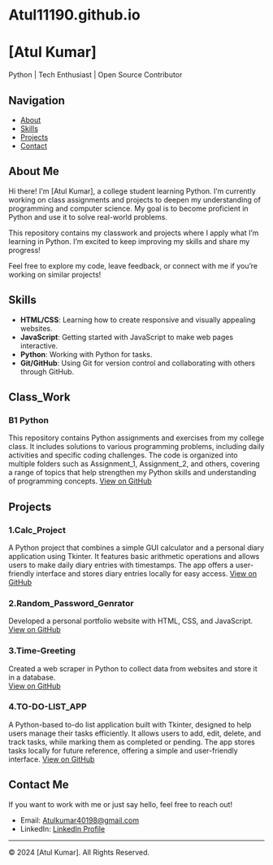# Atul11190.github.io

# [Atul Kumar]

  Python | Tech Enthusiast | Open Source Contributor

## Navigation
- [About](#about)
- [Skills](#skills)
- [Projects](#projects)
- [Contact](#contact)

## About Me

Hi there! I'm [Atul Kumar], a college student learning Python. I’m currently working on class assignments and projects to deepen my understanding of programming and computer science. My goal is to become proficient in Python and use it to solve real-world problems.

This repository contains my classwork and projects where I apply what I’m learning in Python. I’m excited to keep improving my skills and share my progress!

Feel free to explore my code, leave feedback, or connect with me if you’re working on similar projects!


## Skills

- **HTML/CSS**: Learning how to create responsive and visually appealing websites.
- **JavaScript**: Getting started with JavaScript to make web pages interactive.
- **Python**: Working with Python for tasks.
- **Git/GitHub**: Using Git for version control and collaborating with others through GitHub.

## Class_Work
### B1 Python
This repository contains Python assignments and exercises from my college class. It includes solutions to various programming problems, including daily activities and specific coding challenges. The code is organized into multiple folders such as Assignment_1, Assignment_2, and others, covering a range of topics that help strengthen my Python skills and understanding of programming concepts.
[View on GitHub](https://github.com/Atul11190/B1_Python)

## Projects

### 1.Calc_Project
A Python project that combines a simple GUI calculator and a personal diary application using Tkinter. It features basic arithmetic operations and allows users to make daily diary entries with timestamps. The app offers a user-friendly interface and stores diary entries locally for easy access.
[View on GitHub](https://github.com/Atul11190/Calc_Project.git)

### 2.Random_Password_Genrator
Developed a personal portfolio website with HTML, CSS, and JavaScript.  
[View on GitHub](https://github.com/Atul11190/Random_password_genrator_Project)

### 3.Time-Greeting
Created a web scraper in Python to collect data from websites and store it in a database.  
[View on GitHub](https://github.com/Atul11190/Time-Greeting-)

### 4.TO-DO-LIST_APP
A Python-based to-do list application built with Tkinter, designed to help users manage their tasks efficiently. It allows users to add, edit, delete, and track tasks, while marking them as completed or pending. The app stores tasks locally for future reference, offering a simple and user-friendly interface.
[View on GitHub](https://github.com/Atul11190/TO-DO-LIST_APP_Project)

## Contact Me

If you want to work with me or just say hello, feel free to reach out!

- Email: [Atulkumar40198@gmail.com](https://mail.google.com/mail/u/0/#inbox)
- LinkedIn: [LinkedIn Profile](https://www.linkedin.com/in/me/)

---

&copy; 2024 [Atul Kumar]. All Rights Reserved.
